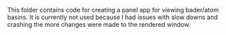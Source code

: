 This folder contains code for creating a panel app for viewing bader/atom basins. It is currently not used because I had issues with slow downs and crashing the more changes were made to the rendered window.